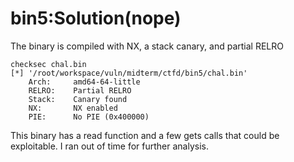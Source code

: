 # bin5:Solution(nope)

The binary is compiled with NX, a stack canary, and partial RELRO
```
checksec chal.bin 
[*] '/root/workspace/vuln/midterm/ctfd/bin5/chal.bin'
    Arch:     amd64-64-little
    RELRO:    Partial RELRO
    Stack:    Canary found
    NX:       NX enabled
    PIE:      No PIE (0x400000)
```

This binary has a read function and a few gets calls that could be exploitable. I ran out of time for further analysis.
